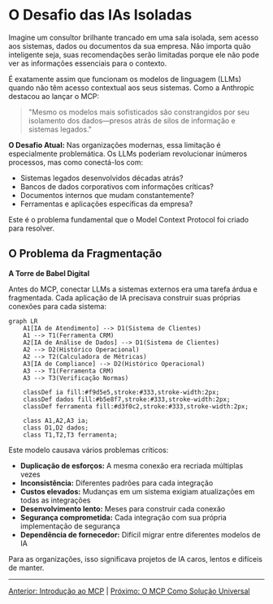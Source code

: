 # O Desafio das IAs Isoladas

Imagine um consultor brilhante trancado em uma sala isolada, sem acesso aos sistemas, dados ou documentos da sua empresa. Não importa quão inteligente seja, suas recomendações serão limitadas porque ele não pode ver as informações essenciais para o contexto.

É exatamente assim que funcionam os modelos de linguagem (LLMs) quando não têm acesso contextual aos seus sistemas. Como a Anthropic destacou ao lançar o MCP:

> "Mesmo os modelos mais sofisticados são constrangidos por seu isolamento dos dados—presos atrás de silos de informação e sistemas legados."

**O Desafio Atual:** Nas organizações modernas, essa limitação é especialmente problemática. Os LLMs poderiam revolucionar inúmeros processos, mas como conectá-los com:

- Sistemas legados desenvolvidos décadas atrás?
- Bancos de dados corporativos com informações críticas?
- Documentos internos que mudam constantemente?
- Ferramentas e aplicações específicas da empresa?

Este é o problema fundamental que o Model Context Protocol foi criado para resolver.

## O Problema da Fragmentação

**A Torre de Babel Digital**

Antes do MCP, conectar LLMs a sistemas externos era uma tarefa árdua e fragmentada. Cada aplicação de IA precisava construir suas próprias conexões para cada sistema:

```mermaid
graph LR
    A1[IA de Atendimento] --> D1(Sistema de Clientes)
    A1 --> T1(Ferramenta CRM)
    A2[IA de Análise de Dados] --> D1(Sistema de Clientes)
    A2 --> D2(Histórico Operacional)
    A2 --> T2(Calculadora de Métricas)
    A3[IA de Compliance] --> D2(Histórico Operacional)
    A3 --> T1(Ferramenta CRM)
    A3 --> T3(Verificação Normas)

    classDef ia fill:#f9d5e5,stroke:#333,stroke-width:2px;
    classDef dados fill:#b5e8f7,stroke:#333,stroke-width:2px;
    classDef ferramenta fill:#d3f0c2,stroke:#333,stroke-width:2px;

    class A1,A2,A3 ia;
    class D1,D2 dados;
    class T1,T2,T3 ferramenta;
```

Este modelo causava vários problemas críticos:

- **Duplicação de esforços:** A mesma conexão era recriada múltiplas vezes
- **Inconsistência:** Diferentes padrões para cada integração
- **Custos elevados:** Mudanças em um sistema exigiam atualizações em todas as integrações
- **Desenvolvimento lento:** Meses para construir cada conexão
- **Segurança comprometida:** Cada integração com sua própria implementação de segurança
- **Dependência de fornecedor:** Difícil migrar entre diferentes modelos de IA

Para as organizações, isso significava projetos de IA caros, lentos e difíceis de manter.

---

[Anterior: Introdução ao MCP](01-mcp-introducao.md) | [Próximo: O MCP Como Solução Universal](02-mcp-solucao-universal.md) 